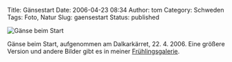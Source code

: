 Title: Gänsestart
Date: 2006-04-23 08:34
Author: tom
Category: Schweden
Tags: Foto, Natur
Slug: gaensestart
Status: published

![Gänse beim Start](http://www.fiket.de/pic/gess.jpg)

Gänse beim Start, aufgenommen am Dalkarkärret, 22. 4. 2006. Eine größere
Version und andere Bilder gibt es in meiner
[Frühlingsgalerie](http://thomasmarquart.net/gallery/Spring2006/).

